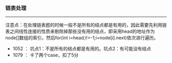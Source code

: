 ###  链表处理

----------------

注意点：在处理链表题的时候一般不是所有的结点都是有用的，因此需要先利用链表之间线性连接的性质来剔除掉那些没有用的结点，即采用head的地址作为node[]数组的索引，然后for(int i=head;i!=-1;i=node[i].next)依次进行遍历。

- 1052 ： 坑点1：不是所有的结点都是有用的。坑点2：有可能没有结点
- 1079 ： 卡了两个case，扣了5分
 
